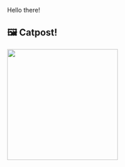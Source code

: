 Hello there!



## 🖼️ Catpost!

<sub>
    <img src="https://cdn2.thecatapi.com/images/6eg.jpg" height="256">
</sub>

